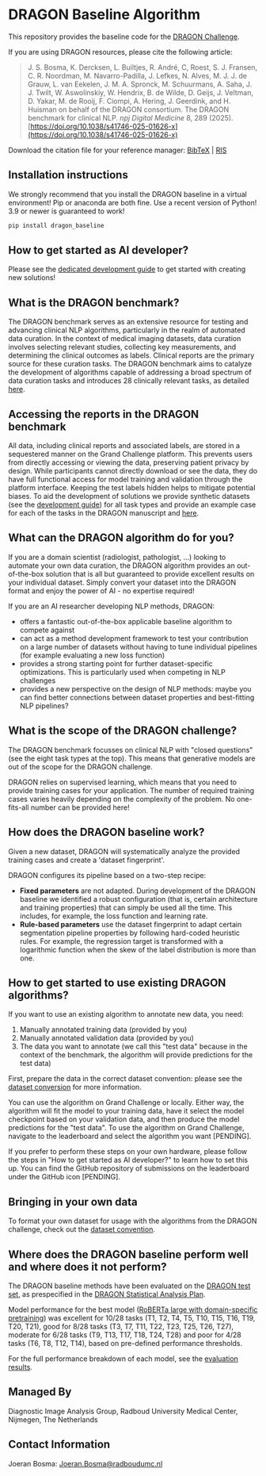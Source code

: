 # DRAGON Baseline Algorithm

This repository provides the baseline code for the [DRAGON Challenge](https://dragon.grand-challenge.org).

If you are using DRAGON resources, please cite the following article:

> J. S. Bosma, K. Dercksen, L. Builtjes, R. André, C, Roest, S. J. Fransen, C. R. Noordman, M. Navarro-Padilla, J. Lefkes, N. Alves, M. J. J. de Grauw, L. van Eekelen, J. M. A. Spronck, M. Schuurmans, A. Saha, J. J. Twilt, W. Aswolinskiy, W. Hendrix, B. de Wilde, D. Geijs, J. Veltman, D. Yakar, M. de Rooij, F. Ciompi, A. Hering, J. Geerdink, and H. Huisman on behalf of the DRAGON consortium. The DRAGON benchmark for clinical NLP. *npj Digital Medicine* 8, 289 (2025). [https://doi.org/10.1038/s41746-025-01626-x](https://doi.org/10.1038/s41746-025-01626-x)

Download the citation file for your reference manager: [BibTeX](https://github.com/DIAGNijmegen/dragon/blob/main/citation.bib) | [RIS](https://github.com/DIAGNijmegen/dragon/blob/main/citation.ris)

##

## Installation instructions

We strongly recommend that you install the DRAGON baseline in a virtual environment! Pip or anaconda are both fine. Use a recent version of Python! 3.9 or newer is guaranteed to work!

```bash
pip install dragon_baseline
```

## How to get started as AI developer?
Please see the [dedicated development guide](documentation/development_guide.md) to get started with creating new solutions!


## What is the DRAGON benchmark?

The DRAGON benchmark serves as an extensive resource for testing and advancing clinical NLP algorithms, particularly in the realm of automated data curation. In the context of medical imaging datasets, data curation involves selecting relevant studies, collecting key measurements, and determining the clinical outcomes as labels. Clinical reports are the primary source for these curation tasks. The DRAGON benchmark aims to catalyze the development of algorithms capable of addressing a broad spectrum of data curation tasks and introduces 28 clinically relevant tasks, as detailed [here](https://dragon.grand-challenge.org/tasks/).


## Accessing the reports in the DRAGON benchmark
All data, including clinical reports and associated labels, are stored in a sequestered manner on the Grand Challenge platform. This prevents users from directly accessing or viewing the data, preserving patient privacy by design. While participants cannot directly download or see the data, they do have full functional access for model training and validation through the platform interface. Keeping the test labels hidden helps to mitigate potential biases. To aid the development of solutions we provide synthetic datasets (see the [development guide](documentation/development_guide.md)) for all task types and provide an example case for each of the tasks in the DRAGON manuscript and <a href="https://github.com/DIAGNijmegen/dragon_sample_reports" target="_blank">here</a>.


## What can the DRAGON algorithm do for you?
If you are a domain scientist (radiologist, pathologist, ...) looking to automate your own data curation, the DRAGON algorithm provides an out-of-the-box solution that is all but guaranteed to provide excellent results on your individual dataset. Simply convert your dataset into the DRAGON format and enjoy the power of AI - no expertise required!

If you are an AI researcher developing NLP methods, DRAGON:

* offers a fantastic out-of-the-box applicable baseline algorithm to compete against
* can act as a method development framework to test your contribution on a large number of datasets without having to tune individual pipelines (for example evaluating a new loss function)
* provides a strong starting point for further dataset-specific optimizations. This is particularly used when competing in NLP challenges
* provides a new perspective on the design of NLP methods: maybe you can find better connections between dataset properties and best-fitting NLP pipelines?


## What is the scope of the DRAGON challenge?
The DRAGON benchmark focusses on clinical NLP with "closed questions" (see the eight task types at the top). This means that generative models are out of the scope for the DRAGON challenge.

DRAGON relies on supervised learning, which means that you need to provide training cases for your application. The number of required training cases varies heavily depending on the complexity of the problem. No one-fits-all number can be provided here!


## How does the DRAGON baseline work?
Given a new dataset, DRAGON will systematically analyze the provided training cases and create a 'dataset fingerprint'.

DRAGON configures its pipeline based on a two-step recipe:

* **Fixed parameters** are not adapted. During development of the DRAGON baseline we identified a robust configuration (that is, certain architecture and training properties) that can simply be used all the time. This includes, for example, the loss function and learning rate.
* **Rule-based parameters** use the dataset fingerprint to adapt certain segmentation pipeline properties by following hard-coded heuristic rules. For example, the regression target is transformed with a logarithmic function when the skew of the label distribution is more than one.

## How to get started to use existing DRAGON algorithms?
If you want to use an existing algorithm to annotate new data, you need:
1. Manually annotated training data (provided by you)
2. Manually annotated validation data (provided by you)
3. The data you want to annotate (we call this "test data" because in the context of the benchmark, the algorithm will provide predictions for the test data)

First, prepare the data in the correct dataset convention: please see the [dataset conversion](documentation/dataset_convention.md) for more information.

You can use the algorithm on Grand Challenge or locally. Either way, the algorithm will fit the model to your training data, have it select the model checkpoint based on your validation data, and then produce the model predictions for the "test data". To use the algorithm on Grand Challenge, navigate to the leaderboard and select the algorithm you want [PENDING].

If you prefer to perform these steps on your own hardware, please follow the steps in "How to get started as AI developer?" to learn how to set this up. You can find the GitHub repository of submissions on the leaderboard under the GitHub icon [PENDING].


## Bringing in your own data
To format your own dataset for usage with the algorithms from the DRAGON challenge, check out the [dataset convention](/documentation/dataset_convention.md).


## Where does the DRAGON baseline perform well and where does it not perform?
The DRAGON baseline methods have been evaluated on the <a href="https://dragon.grand-challenge.org/evaluation/test/leaderboard/" target="_blank">DRAGON test set</a>, as prespecified in the <a href="https://zenodo.org/records/10374512" target="_blank">DRAGON Statistical Analysis Plan</a>.

Model performance for the best model (<a href="https://dragon.grand-challenge.org/evaluation/ccb4ad0e-fdfa-49d0-af77-fcc61810c5f6/" target="_blank">RoBERTa large with domain-specific pretraining</a>) was excellent for 10/28 tasks (T1, T2, T4, T5, T10, T15, T16, T19, T20, T21), good for 8/28 tasks (T3, T7, T11, T22, T23, T25, T26, T27), moderate for 6/28 tasks (T9, T13, T17, T18, T24, T28) and poor for 4/28 tasks (T6, T8, T12, T14), based on pre-defined performance thresholds.

For the full performance breakdown of each model, see the [evaluation results](documentation/evaluation_results.md).

## Managed By
Diagnostic Image Analysis Group, Radboud University Medical Center, Nijmegen, The Netherlands

## Contact Information
Joeran Bosma: Joeran.Bosma@radboudumc.nl
